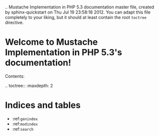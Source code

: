 .. Mustache Implementation in PHP 5.3 documentation master file, created by
   sphinx-quickstart on Thu Jul 19 23:58:18 2012.
   You can adapt this file completely to your liking, but it should at least
   contain the root `toctree` directive.

Welcome to Mustache Implementation in PHP 5.3's documentation!
==============================================================

Contents:

.. toctree::
   :maxdepth: 2

Indices and tables
==================

* :ref:`genindex`
* :ref:`modindex`
* :ref:`search`

